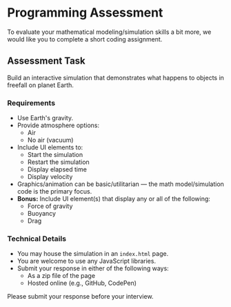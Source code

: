 # Programming Assessment

To evaluate your mathematical modeling/simulation skills a bit more, we would like you to complete a short coding assignment.

## Assessment Task

Build an interactive simulation that demonstrates what happens to objects in freefall on planet Earth.

### Requirements

- Use Earth's gravity.
- Provide atmosphere options:
  - Air
  - No air (vacuum)
- Include UI elements to:
  - Start the simulation
  - Restart the simulation
  - Display elapsed time
  - Display velocity
- Graphics/animation can be basic/utilitarian — the math model/simulation code is the primary focus.
- **Bonus:** Include UI element(s) that display any or all of the following:
  - Force of gravity
  - Buoyancy
  - Drag

### Technical Details

- You may house the simulation in an `index.html` page.
- You are welcome to use any JavaScript libraries.
- Submit your response in either of the following ways:
  - As a zip file of the page
  - Hosted online (e.g., GitHub, CodePen)

Please submit your response before your interview.
